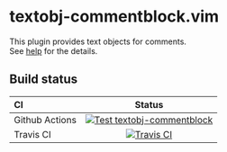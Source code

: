# textobj-commentblock.vim
This plugin provides text objects for comments.  
See [help](https://github.com/mityu/vim-textobj-commentblock/blob/master/doc/textobj-commentblock.txt) for the details.

## Build status

|CI|Status|
|:--|:-:|
|Github Actions|[![Test textobj-commentblock](https://github.com/mityu/vim-textobj-commentblock/actions/workflows/test.yml/badge.svg)](https://github.com/mityu/vim-textobj-commentblock/actions/workflows/test.yml)|
|Travis CI|[![Travis CI](https://travis-ci.com/mityu/vim-textobj-commentblock.svg?branch=master)](https://travis-ci.com/github/mityu/vim-textobj-commentblock)|
